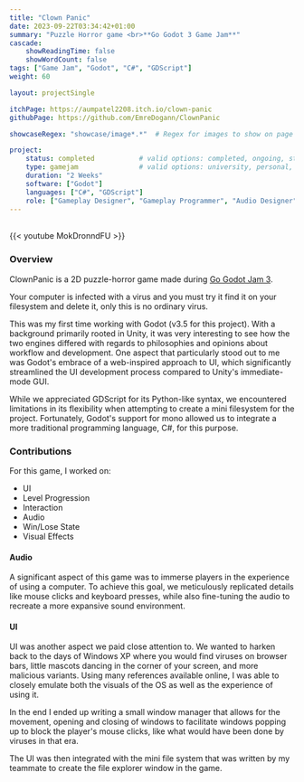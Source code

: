 ```yaml
---
title: "Clown Panic"
date: 2023-09-22T03:34:42+01:00
summary: "Puzzle Horror game <br>**Go Godot 3 Game Jam**"
cascade:
    showReadingTime: false
    showWordCount: false
tags: ["Game Jam", "Godot", "C#", "GDScript"]
weight: 60

layout: projectSingle

itchPage: https://aumpatel2208.itch.io/clown-panic
githubPage: https://github.com/EmreDogann/ClownPanic

showcaseRegex: "showcase/image*.*"	# Regex for images to show on page

project:
    status: completed			# valid options: completed, ongoing, stopped
    type: gamejam				# valid options: university, personal, gamejam
    duration: "2 Weeks"
    software: ["Godot"]
    languages: ["C#", "GDScript"]
    role: ["Gameplay Designer", "Gameplay Programmer", "Audio Designer"]
---
```


\
{{< youtube MokDronndFU >}}

### Overview

ClownPanic is a 2D puzzle-horror game made during [Go Godot Jam 3](https://itch.io/jam/go-godot-jam-3).

Your computer is infected with a virus and you must try it find it on your filesystem and delete it, only this is no ordinary virus.

This was my first time working with Godot (v3.5 for this project). With a background primarily rooted in Unity, it was very interesting to see how the two engines differed with regards to philosophies and opinions about workflow and development. One aspect that particularly stood out to me was Godot's embrace of a web-inspired approach to UI, which significantly streamlined the UI development process compared to Unity's immediate-mode GUI.

While we appreciated GDScript for its Python-like syntax, we encountered limitations in its flexibility when attempting to create a mini filesystem for the project. Fortunately, Godot's support for mono allowed us to integrate a more traditional programming language, C#, for this purpose.

### Contributions

For this game, I worked on:

- UI
- Level Progression
- Interaction
- Audio
- Win/Lose State
- Visual Effects

#### Audio

A significant aspect of this game was to immerse players in the experience of using a computer. To achieve this goal, we meticulously replicated details like mouse clicks and keyboard presses, while also fine-tuning the audio to recreate a more expansive sound environment.

#### UI

UI was another aspect we paid close attention to. We wanted to harken back to the days of Windows XP where you would find viruses on browser bars, little mascots dancing in the corner of your screen, and more malicious variants. Using many references available online, I was able to closely emulate both the visuals of the OS as well as the experience of using it.

In the end I ended up writing a small window manager that allows for the movement, opening and closing of windows to facilitate windows popping up to block the player's mouse clicks, like what would have been done by viruses in that era.

The UI was then integrated with the mini file system that was written by my teammate to create the file explorer window in the game.